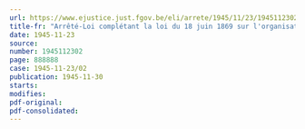 ```yaml
---
url: https://www.ejustice.just.fgov.be/eli/arrete/1945/11/23/1945112302/justel
title-fr: "Arrêté-Loi complétant la loi du 18 juin 1869 sur l'organisation judiciaire"
date: 1945-11-23
source:
number: 1945112302
page: 888888
case: 1945-11-23/02
publication: 1945-11-30
starts:
modifies:
pdf-original:
pdf-consolidated:
---
```


